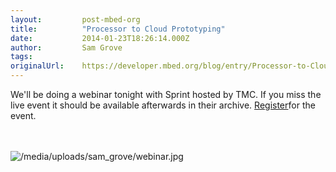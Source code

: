 ```yaml
---
layout:         post-mbed-org
title:          "Processor to Cloud Prototyping"
date:           2014-01-23T18:26:14.000Z
author:         Sam Grove
tags:           
originalUrl:    https://developer.mbed.org/blog/entry/Processor-to-Cloud-Prototyping/
---
```


<p>We&apos;ll be doing a webinar tonight with Sprint hosted by TMC. If you
  miss the live event it should be available afterwards in their archive.
  <a
  href="https://event.on24.com/eventRegistration/EventLobbyServlet?target=registration.jsp&amp;eventid=732477&amp;sessionid=1&amp;key=2374F7A82FDF321C06C8C2BA97489C45&amp;sourcepage=register"
  rel="nofollow">Register</a>for the event.</p>
<p>
  <br>
  <br>
  <img src="https://developer.mbed.org/media/uploads/sam_grove/webinar.jpg"
  alt="/media/uploads/sam_grove/webinar.jpg" title="/media/uploads/sam_grove/webinar.jpg">
</p>
